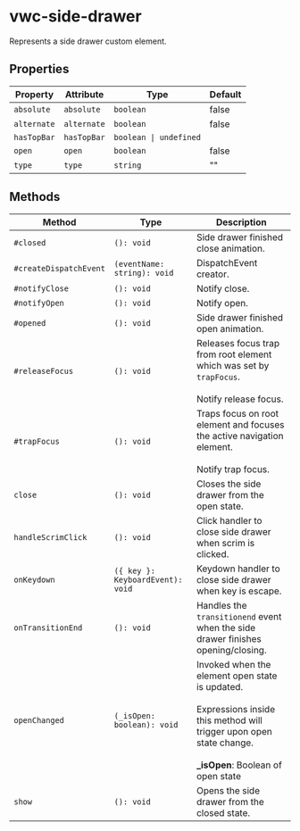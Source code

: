 # vwc-side-drawer

Represents a side drawer custom element.

## Properties

| Property    | Attribute   | Type                   | Default |
|-------------|-------------|------------------------|---------|
| `absolute`  | `absolute`  | `boolean`              | false   |
| `alternate` | `alternate` | `boolean`              | false   |
| `hasTopBar` | `hasTopBar` | `boolean \| undefined` |         |
| `open`      | `open`      | `boolean`              | false   |
| `type`      | `type`      | `string`               | ""      |

## Methods

| Method                 | Type                             | Description                                      |
|------------------------|----------------------------------|--------------------------------------------------|
| `#closed`              | `(): void`                       | Side drawer finished close animation.            |
| `#createDispatchEvent` | `(eventName: string): void`      | DispatchEvent creator.                           |
| `#notifyClose`         | `(): void`                       | Notify close.                                    |
| `#notifyOpen`          | `(): void`                       | Notify open.                                     |
| `#opened`              | `(): void`                       | Side drawer finished open animation.             |
| `#releaseFocus`        | `(): void`                       | Releases focus trap from root element which was set by `trapFocus`.<br /><br />Notify release focus. |
| `#trapFocus`           | `(): void`                       | Traps focus on root element and focuses the active navigation element.<br /><br />Notify trap focus. |
| `close`                | `(): void`                       | Closes the side drawer from the open state.      |
| `handleScrimClick`     | `(): void`                       | Click handler to close side drawer when scrim is clicked. |
| `onKeydown`            | `({ key }: KeyboardEvent): void` | Keydown handler to close side drawer when key is escape. |
| `onTransitionEnd`      | `(): void`                       | Handles the `transitionend` event when the side drawer finishes opening/closing. |
| `openChanged`          | `(_isOpen: boolean): void`       | Invoked when the element open state is updated.<br /><br />Expressions inside this method will trigger upon open state change.<br /><br />**_isOpen**: Boolean of open state |
| `show`                 | `(): void`                       | Opens the side drawer from the closed state.     |

